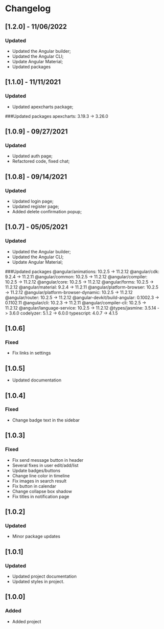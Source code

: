 # Changelog

## [1.2.0] - 11/06/2022
### Updated

- Updated the Angular builder;
- Updated the Angular CLI;
- Update Angular Material;
- Updated packages

## [1.1.0] - 11/11/2021
### Updated

- Updated apexcharts package;

###Updated packages
    apexcharts: 3.19.3 -> 3.26.0

## [1.0.9] - 09/27/2021
### Updated

- Updated auth page;
- Refactored code, fixed chat;

## [1.0.8] - 09/14/2021
### Updated

- Updated login page;
- Updated register page;
- Added delete confirmation popup;

## [1.0.7] - 05/05/2021
### Updated

- Updated the Angular builder;
- Updated the Angular CLI;
- Update Angular Material;

###Updated packages
    @angular/animations: 10.2.5 -> 11.2.12
    @angular/cdk: 9.2.4 -> 11.2.11
    @angular/common: 10.2.5 -> 11.2.12
    @angular/compiler: 10.2.5 -> 11.2.12
    @angular/core: 10.2.5 -> 11.2.12
    @angular/forms: 10.2.5 -> 11.2.12
    @angular/material: 9.2.4 -> 11.2.11
    @angular/platform-browser: 10.2.5 -> 11.2.12
    @angular/platform-browser-dynamic: 10.2.5 -> 11.2.12
    @angular/router: 10.2.5 -> 11.2.12
    @angular-devkit/build-angular: 0.1002.3 -> 0.1102.11
    @angular/cli: 10.2.3 -> 11.2.11
    @angular/compiler-cli: 10.2.5 -> 11.2.12
    @angular/language-service: 10.2.5 -> 11.2.12
    @types/jasmine: 3.5.14 -> 3.6.0
    codelyzer: 5.1.2 -> 6.0.0
    typescript: 4.0.7 -> 4.1.5

## [1.0.6]

### Fixed
- Fix links in settings

## [1.0.5]

- Updated documentation

## [1.0.4]

### Fixed
- Change badge text in the sidebar

## [1.0.3]

### Fixed
- Fix send message button in header
- Several fixes in user edit/add/list
- Update badges/buttons
- Change line color in timeline
- Fix images in search result
- Fix button in calendar
- Change collapse box shadow
- Fix titles in notification page 

## [1.0.2]

### Updated
- Minor package updates

## [1.0.1]

### Updated
- Updated project documentation
- Updated styles in project.

## [1.0.0]

### Added
- Added project
